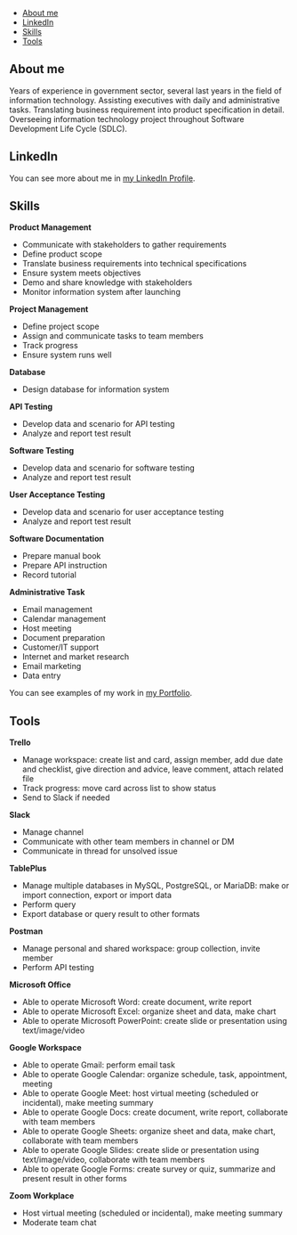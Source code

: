 - [About me](#about-me)
- [LinkedIn](#linkedin)
- [Skills](#skills)
- [Tools](#tools)

## About me

Years of experience in government sector, several last years in the field of information technology. Assisting executives with daily and administrative tasks. Translating business requirement into product specification in detail. Overseeing information technology project throughout Software Development Life Cycle (SDLC).

## LinkedIn
You can see more about me in [my LinkedIn Profile](https://www.linkedin.com/in/evita-wisnuwardhani-244686146/). 

## Skills

__Product Management__
  * Communicate with stakeholders to gather requirements
  * Define product scope
  * Translate business requirements into technical specifications
  * Ensure system meets objectives
  * Demo and share knowledge with stakeholders
  * Monitor information system after launching

__Project Management__
  * Define project scope
  * Assign and communicate tasks to team members
  * Track progress
  * Ensure system runs well

__Database__
  * Design database for information system

__API Testing__
  * Develop data and scenario for API testing
  * Analyze and report test result

__Software Testing__
  * Develop data and scenario for software testing
  * Analyze and report test result

__User Acceptance Testing__
  * Develop data and scenario for user acceptance testing
  * Analyze and report test result

__Software Documentation__
  * Prepare manual book
  * Prepare API instruction
  * Record tutorial

__Administrative Task__
  * Email management
  * Calendar management
  * Host meeting
  * Document preparation
  * Customer/IT support
  * Internet and market research
  * Email marketing
  * Data entry

You can see examples of my work in [my Portfolio](https://bit.ly/evitaw-portfolio).

## Tools

__Trello__
  * Manage workspace: create list and card, assign member, add due date and checklist, give direction and advice, leave comment, attach related file
  * Track progress: move card across list to show status
  * Send to Slack if needed

__Slack__
  * Manage channel
  * Communicate with other team members in channel or DM
  * Communicate in thread for unsolved issue
   
__TablePlus__
  * Manage multiple databases in MySQL, PostgreSQL, or MariaDB: make or import connection, export or import data
  * Perform query
  * Export database or query result to other formats

__Postman__
  * Manage personal and shared workspace: group collection, invite member
  * Perform API testing

__Microsoft Office__
  * Able to operate Microsoft Word: create document, write report
  * Able to operate Microsoft Excel: organize sheet and data, make chart
  * Able to operate Microsoft PowerPoint: create slide or presentation using text/image/video

__Google Workspace__
  * Able to operate Gmail: perform email task
  * Able to operate Google Calendar: organize schedule, task, appointment, meeting 
  * Able to operate Google Meet: host virtual meeting (scheduled or incidental), make meeting summary
  * Able to operate Google Docs: create document, write report, collaborate with team members
  * Able to operate Google Sheets: organize sheet and data, make chart, collaborate with team members
  * Able to operate Google Slides: create slide or presentation using text/image/video, collaborate with team members
  * Able to operate Google Forms: create survey or quiz, summarize and present result in other forms

__Zoom Workplace__
  * Host virtual meeting (scheduled or incidental), make meeting summary
  * Moderate team chat
